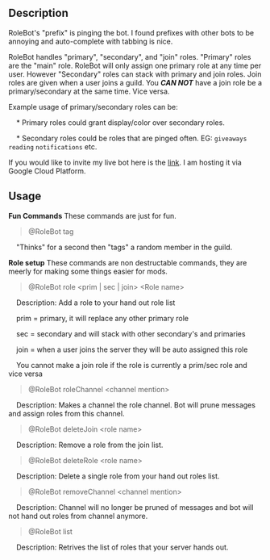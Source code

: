 ## Description
RoleBot's "prefix" is pinging the bot. I found prefixes with other bots to be annoying and auto-complete with tabbing is nice.

RoleBot handles "primary", "secondary", and "join" roles. "Primary" roles are the "main" role. RoleBot will 
only assign one primary role at any time per user. However "Secondary" roles can stack with primary and join roles.
Join roles are given when a user joins a guild. You **_CAN NOT_** have a join role be a primary/secondary at the same time. Vice versa.

Example usage of primary/secondary roles can be:

&nbsp;&nbsp;&nbsp;&nbsp;* Primary roles could grant display/color over secondary roles.

&nbsp;&nbsp;&nbsp;&nbsp;* Secondary roles could be roles that are pinged often. EG: `giveaways` `reading` `notifications` etc.

If you would like to invite my live bot here is the [link](https://discordapp.com/oauth2/authorize?client_id=493668628361904139&scope=bot&permissions=8). I am hosting it via Google Cloud Platform.

## Usage
**Fun Commands**
These commands are just for fun.

> @RoleBot tag

&nbsp;&nbsp;&nbsp;&nbsp;"Thinks" for a second then "tags" a random member in the guild.


**Role setup**
These commands are non destructable commands, they are meerly for making some things easier for mods.

> @RoleBot role \<prim | sec | join> \<Role name>

&nbsp;&nbsp;&nbsp;&nbsp;Description: Add a role to your hand out role list

&nbsp;&nbsp;&nbsp;&nbsp;prim = primary, it will replace any other primary role

&nbsp;&nbsp;&nbsp;&nbsp;sec = secondary and will stack with other secondary's and primaries

&nbsp;&nbsp;&nbsp;&nbsp;join = when a user joins the server they will be auto assigned this role

&nbsp;&nbsp;&nbsp;&nbsp;You cannot make a join role if the role is currently a prim/sec role and vice versa
  
> @RoleBot roleChannel \<channel mention>

&nbsp;&nbsp;&nbsp;&nbsp;Description: Makes a channel the role channel. Bot will prune messages and assign roles from this channel.

> @RoleBot deleteJoin \<role name>
  
&nbsp;&nbsp;&nbsp;&nbsp;Description: Remove a role from the join list.

> @RoleBot deleteRole \<role name>

&nbsp;&nbsp;&nbsp;&nbsp;Description: Delete a single role from your hand out roles list.

> @RoleBot removeChannel \<channel mention>

&nbsp;&nbsp;&nbsp;&nbsp;Description: Channel will no longer be pruned of messages and bot will not hand out roles from channel anymore.

> @RoleBot list 

&nbsp;&nbsp;&nbsp;&nbsp;Description: Retrives the list of roles that your server hands out.
